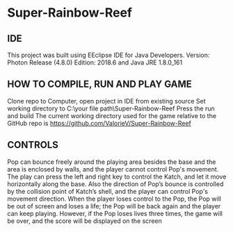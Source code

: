 # Super-Rainbow-Reef
## IDE
This project was built using EEclipse IDE for Java Developers. Version: Photon Release (4.8.0)
Edition: 2018.6 and Java JRE 1.8.0_161

## HOW TO COMPILE, RUN AND PLAY GAME
Clone repo to Computer, open project in IDE from existing source
Set working directory to  C:\your file path\Super-Rainbow-Reef
Press the run and build
The current working directory used for the game relative to the GitHub repo is https://github.com/ValorieV/Super-Rainbow-Reef

## CONTROLS
Pop can bounce freely around the playing area besides the base and the area is enclosed by walls, and the player cannot control Pop's movement. The play can press the left and right key to control the Katch, and let it move horizontally along the base. Also the direction of Pop’s bounce is controlled by the collision point of Katch’s shell, and the player can control Pop's movement direction. When the player loses control to the Pop, the Pop will be out of screen and loses a life; the Pop will be back again and the player can keep playing. However, if the Pop loses lives three times, the game will be over, and the score will be displayed on the screen

